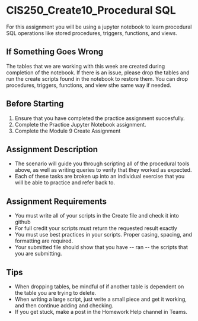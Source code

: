# CIS250_Create10_Procedural SQL
For this assignment you will be using a jupyter notebook to learn procedural SQL operations like stored procedures, triggers, functions, and views.

## If Something Goes Wrong
The tables that we are working with this week are created during completion of the notebook. If there is an issue, please drop the tables and run the create scripts found in the notebook to restore them. You can drop procedures, triggers, functions, and view sthe same way if needed.

## Before Starting
1. Ensure that you have completed the practice assignment succesfully.
2. Complete the Practice Jupyter Notebook assignment.
3. Complete the Module 9 Create Assignment

## Assignment Description
* The scenario will guide you through scripting all of the procedural tools above, as well as writing queries to verify that they worked as expected.
* Each of these tasks are broken up into an individual exercise that you will be able to practice and refer back to.

## Assignment Requirements
* You must write all of your scripts in the Create file and check it into github
* For full credit your scripts must return the requested result exactly
* You must use best practices in your scripts. Proper casing, spacing, and formatting are required.
* Your submitted file should show that you have -- ran -- the scripts that you are submitting.

## Tips
* When dropping tables, be mindful of if another table is dependent on the table you are trying to delete.
* When writing a large script, just write a small piece and get it working, and then continue adding and checking.
* If you get stuck, make a post in the Homework Help channel in Teams.
